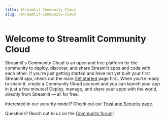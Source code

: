 ```yaml
---
title: Streamlit Community Cloud
slug: /streamlit-community-cloud
---
```


# Welcome to Streamlit Community Cloud

Streamlit's Community Cloud is an open and free platform for the community to deploy, discover, and share Streamlit apps and code with each other. If you're just getting started and have not yet built your first Streamlit app, check out the main [Get started](/library/get-started) page first. When you're ready to share it, create a Community Cloud account and you can launch your app in just a few minutes! Deploy, manage, and share your apps with the world, directly from Streamlit — all for free.

<TileContainer>
    <Tile
        icon="arrow_forward"
        title="Get started"
        text="Learn how to set up your account to start deploying apps."
        link="/streamlit-community-cloud/get-started"
    />
    <Tile
        icon="flight_takeoff"
        title="Deploy an app"
        text="A step by step guide on how to get your app deployed."
        link="/streamlit-community-cloud/get-started/deploy-an-app"
    />
    <Tile
        icon="electrical_services"
        title="Connect data sources"
        text="Learn how to securely connect your app to data sources."
        link="/streamlit-community-cloud/get-started/deploy-an-app/connect-to-data-sources"
    />
    <Tile
        icon="bookmark"
        title="Embed your app"
        text="Embed your app in your blog, website, or other content."
        link="/streamlit-community-cloud/get-started/embed-your-app"
    />
    <Tile
        icon="share"
        title="Share your app"
        text="Share your app publicly or privately with select viewers and developers."
        link="/streamlit-community-cloud/get-started/share-your-app"
    />
    <Tile
        icon="manage_accounts"
        title="Manage your app"
        text="Access logs, reboot, or favorite an app, and other tips and tricks."
        link="/streamlit-community-cloud/get-started/manage-your-app"
    />
</TileContainer>

<Note>

Interested in our security model? Check out our [Trust and Security page](/streamlit-community-cloud/trust-and-security).

</Note>

<!-- Questions? Reach out to [support@streamlit.io](mailto:support@streamlit.io) for answers! -->

Questions? Reach out to us on the [Community forum](https://discuss.streamlit.io)!
